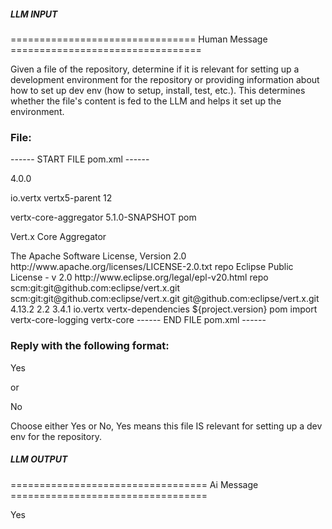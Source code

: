 ##### LLM INPUT #####
================================ Human Message =================================

Given a file of the repository, determine if it is relevant for setting up a development environment for the repository or providing information about how to set up dev env (how to setup, install, test, etc.). This determines whether the file's content is fed to the LLM and helps it set up the environment.

### File:
------ START FILE pom.xml ------
<?xml version="1.0"?>
<!--
  ~ Copyright (c) 2011-2019 Contributors to the Eclipse Foundation
  ~
  ~ This program and the accompanying materials are made available under the
  ~ terms of the Eclipse Public License 2.0 which is available at
  ~
  ~ http://www.eclipse.org/legal/epl-2.0, or the Apache License, Version 2.0
  ~ which is available at https://www.apache.org/licenses/LICENSE-2.0.
  ~
  ~ SPDX-License-Identifier: EPL-2.0 OR Apache-2.0
  ~
  --><project xmlns="http://maven.apache.org/POM/4.0.0" xmlns:xsi="http://www.w3.org/2001/XMLSchema-instance" xsi:schemaLocation="http://maven.apache.org/POM/4.0.0                              http://maven.apache.org/xsd/maven-4.0.0.xsd">
  <modelVersion>4.0.0</modelVersion>

  <parent>
    <groupId>io.vertx</groupId>
    <artifactId>vertx5-parent</artifactId>
    <version>12</version>
  </parent>

  <artifactId>vertx-core-aggregator</artifactId>
  <version>5.1.0-SNAPSHOT</version>
  <packaging>pom</packaging>

  <name>Vert.x Core Aggregator</name>

  <licenses>
    <license>
      <name>The Apache Software License, Version 2.0</name>
      <url>http://www.apache.org/licenses/LICENSE-2.0.txt</url>
      <distribution>repo</distribution>
    </license>
    <license>
      <name>Eclipse Public License - v 2.0</name>
      <url>http://www.eclipse.org/legal/epl-v20.html</url>
      <distribution>repo</distribution>
    </license>
  </licenses>

  <scm>
    <connection>scm:git:git@github.com:eclipse/vert.x.git</connection>
    <developerConnection>scm:git:git@github.com:eclipse/vert.x.git</developerConnection>
    <url>git@github.com:eclipse/vert.x.git</url>
  </scm>

  <properties>
    <junit.version>4.13.2</junit.version>
    <harmcrest.version>2.2</harmcrest.version>
    <assertj.version>3.4.1</assertj.version>
  </properties>

  <dependencyManagement>
    <dependencies>
      <dependency>
        <groupId>io.vertx</groupId>
        <artifactId>vertx-dependencies</artifactId>
        <version>${project.version}</version>
        <type>pom</type>
        <scope>import</scope>
      </dependency>
    </dependencies>
  </dependencyManagement>

  <dependencies>
  </dependencies>

  <modules>
    <module>vertx-core-logging</module>
    <module>vertx-core</module>
  </modules>

</project>
------ END FILE pom.xml ------

### Reply with the following format:

<rel>Yes</rel>

or

<rel>No</rel>

Choose either Yes or No, Yes means this file IS relevant for setting up a dev env for the repository.

##### LLM OUTPUT #####
================================== Ai Message ==================================

<rel>Yes</rel>